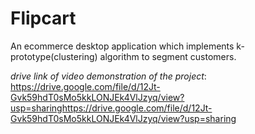 # Flipcart
An ecommerce desktop application which implements k-prototype(clustering) algorithm to segment customers.

<i>drive link of video demonstration of the project</i>:
https://drive.google.com/file/d/12Jt-Gvk59hdT0sMo5kkLONJEk4VlJzyq/view?usp=sharinghttps://drive.google.com/file/d/12Jt-Gvk59hdT0sMo5kkLONJEk4VlJzyq/view?usp=sharing
